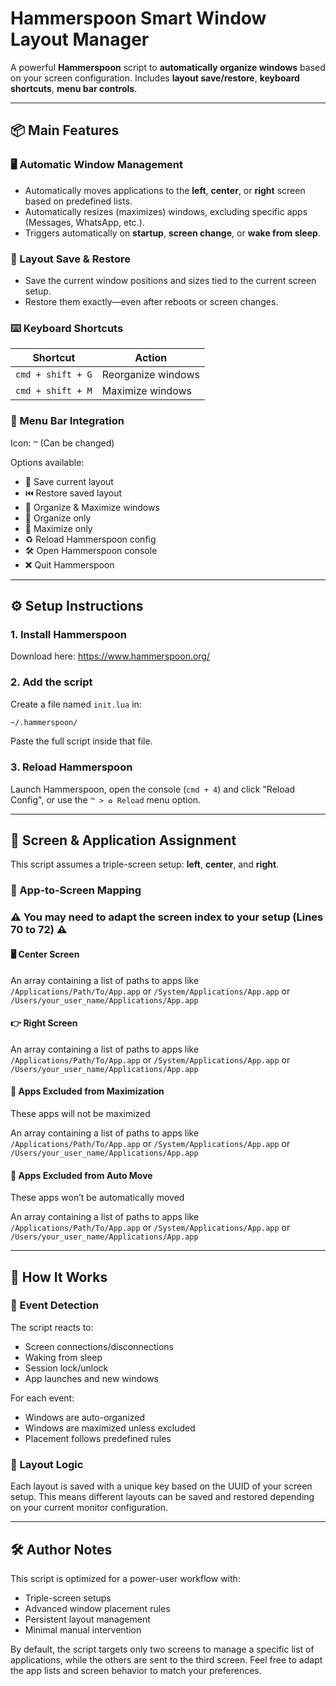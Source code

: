 
# Hammerspoon Smart Window Layout Manager

A powerful **Hammerspoon** script to **automatically organize windows** based on your screen configuration. Includes **layout save/restore**, **keyboard shortcuts**, **menu bar controls**.

---

## 📦 Main Features

### 🖥️ Automatic Window Management
- Automatically moves applications to the **left**, **center**, or **right** screen based on predefined lists.
- Automatically resizes (maximizes) windows, excluding specific apps (Messages, WhatsApp, etc.).
- Triggers automatically on **startup**, **screen change**, or **wake from sleep**.

### 💾 Layout Save & Restore
- Save the current window positions and sizes tied to the current screen setup.
- Restore them exactly—even after reboots or screen changes.

### ⌨️ Keyboard Shortcuts
| Shortcut | Action |
|----------|--------|
| `cmd + shift + G` | Reorganize windows |
| `cmd + shift + M` | Maximize windows |

### 🧭 Menu Bar Integration
Icon: `™` (Can be changed)

Options available:
- 💾 Save current layout
- ⏮️ Restore saved layout
- 🔁 Organize & Maximize windows
- 🔄 Organize only
- 🔼 Maximize only
- ♻️ Reload Hammerspoon config
- 🛠️ Open Hammerspoon console
- ❌ Quit Hammerspoon

---

## ⚙️ Setup Instructions

### 1. Install Hammerspoon
Download here: https://www.hammerspoon.org/

### 2. Add the script
Create a file named `init.lua` in:
```sh
~/.hammerspoon/
```

Paste the full script inside that file.

### 3. Reload Hammerspoon
Launch Hammerspoon, open the console (`cmd + 4`) and click "Reload Config", or use the `™ > ♻️ Reload` menu option.

---

## 📁 Screen & Application Assignment

This script assumes a triple-screen setup: **left**, **center**, and **right**.

### 📌 App-to-Screen Mapping

### ⚠️ You may need to adapt the screen index to your setup (Lines 70 to 72) ⚠️

#### 🖥️ Center Screen
An array containing a list of paths to apps like `/Applications/Path/To/App.app` or `/System/Applications/App.app` or `/Users/your_user_name/Applications/App.app`

#### 👉 Right Screen
An array containing a list of paths to apps like `/Applications/Path/To/App.app` or `/System/Applications/App.app` or `/Users/your_user_name/Applications/App.app`

#### 🚫 Apps Excluded from Maximization
These apps will not be maximized

An array containing a list of paths to apps like `/Applications/Path/To/App.app` or `/System/Applications/App.app` or `/Users/your_user_name/Applications/App.app`

#### 🚫 Apps Excluded from Auto Move
These apps won’t be automatically moved

An array containing a list of paths to apps like `/Applications/Path/To/App.app` or `/System/Applications/App.app` or `/Users/your_user_name/Applications/App.app`

---

## 🧠 How It Works

### 📡 Event Detection
The script reacts to:
- Screen connections/disconnections
- Waking from sleep
- Session lock/unlock
- App launches and new windows

For each event:
- Windows are auto-organized
- Windows are maximized unless excluded
- Placement follows predefined rules

### 🧠 Layout Logic
Each layout is saved with a unique key based on the UUID of your screen setup. This means different layouts can be saved and restored depending on your current monitor configuration.

---

## 🛠️ Author Notes

This script is optimized for a power-user workflow with:
- Triple-screen setups
- Advanced window placement rules
- Persistent layout management
- Minimal manual intervention

By default, the script targets only two screens to manage a specific list of applications, while the others are sent to the third screen.
Feel free to adapt the app lists and screen behavior to match your preferences.
